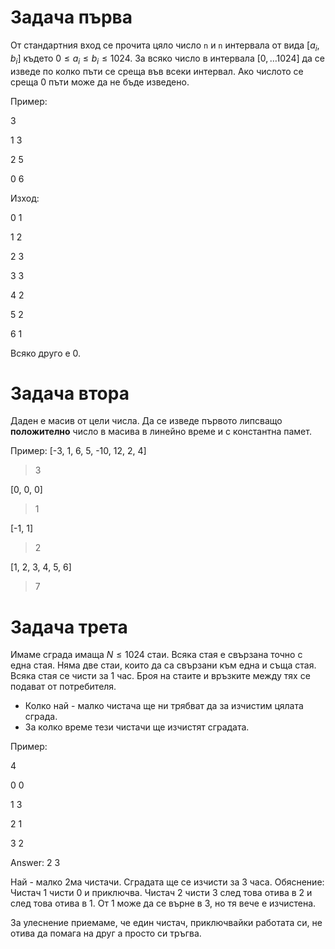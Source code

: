 # Задача първа
От стандартния вход се прочита цяло число `n` и `n` интервала от вида $[a_i, b_i]$ където $0 \leq a_i \leq b_i \leq 1024$.
За всяко число в интервала $[0, \dots 1024]$ да се изведе по колко пъти се среща във всеки интервал. Ако числото се среща 0 пъти може да не бъде изведено.

Пример:


3

1 3

2 5 

0 6

Изход:

0 1

1 2

2 3

3 3

4 2

5 2

6 1

Всяко друго е 0.

# Задача втора
Даден е масив от цели числа. Да се изведе първото липсващо **положително** число в масива в линейно време и с константна памет.

Пример:
[-3, 1, 6, 5, -10, 12, 2, 4]

> 3

[0, 0, 0]

> 1

[-1, 1]

> 2

[1, 2, 3, 4, 5, 6]

> 7

# Задача трета
Имаме сграда имаща $N \leq 1024$ стаи. Всяка стая е свързана точно с една стая. Няма две стаи, които да са свързани към една и съща стая.
Всяка стая се чисти за 1 час. Броя на стаите и връзките между тях се подават от потребителя.

* Колко най - малко чистача ще ни трябват да за изчистим цялата сграда.
* За колко време тези чистачи ще изчистят сградата.

Пример:

4

0 0

1 3

2 1

3 2

Answer: 2 3

Най - малко 2ма чистачи. Сградата ще се изчисти за 3 часа. Обяснение:
Чистач 1 чисти 0 и приключва. Чистач 2 чисти 3 след това отива в 2 и след това отива в 1. От 1 може да се върне в 3, но тя вече е изчистена.

За улеснение приемаме, че един чистач, приключвайки работата си, не отива да помага на друг а просто си тръгва. 